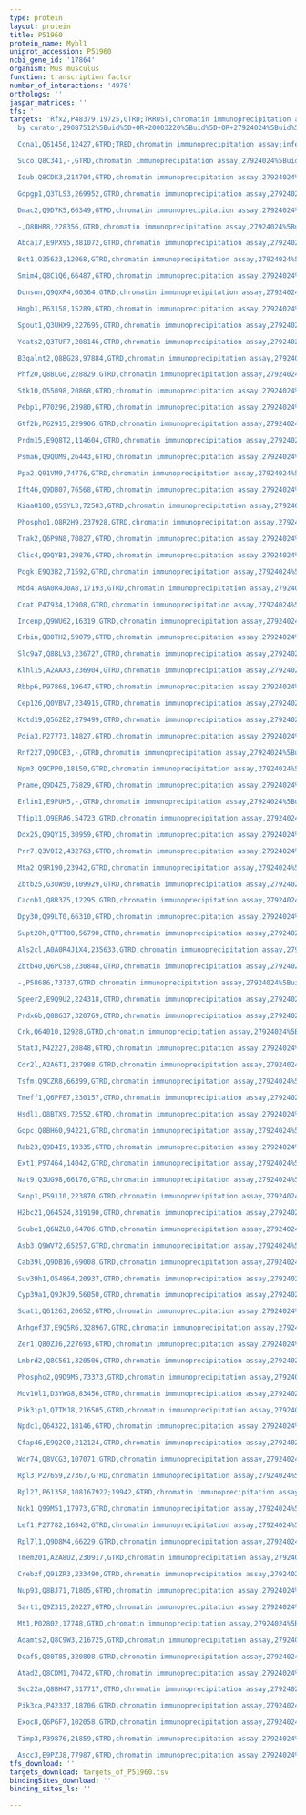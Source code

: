 ```yaml
---
type: protein
layout: protein
title: P51960
protein_name: Mybl1
uniprot_accession: P51960
ncbi_gene_id: '17864'
organism: Mus musculus
function: transcription factor
number_of_interactions: '4978'
orthologs: ''
jaspar_matrices: ''
tfs: ''
targets: 'Rfx2,P48379,19725,GTRD;TRRUST,chromatin immunoprecipitation assay;inferred
  by curator,29087512%5Buid%5D+OR+20003220%5Buid%5D+OR+27924024%5Buid%5D,Yes

  Ccna1,Q61456,12427,GTRD;TRED,chromatin immunoprecipitation assay;inferred by curator,27924024%5Buid%5D+OR+17202159%5Buid%5D,Yes

  Suco,Q8C341,-,GTRD,chromatin immunoprecipitation assay,27924024%5Buid%5D,No

  Iqub,Q8CDK3,214704,GTRD,chromatin immunoprecipitation assay,27924024%5Buid%5D,No

  Gdpgp1,Q3TLS3,269952,GTRD,chromatin immunoprecipitation assay,27924024%5Buid%5D,No

  Dmac2,Q9D7K5,66349,GTRD,chromatin immunoprecipitation assay,27924024%5Buid%5D,No

  -,Q8BHR8,228356,GTRD,chromatin immunoprecipitation assay,27924024%5Buid%5D,No

  Abca17,E9PX95,381072,GTRD,chromatin immunoprecipitation assay,27924024%5Buid%5D,No

  Bet1,O35623,12068,GTRD,chromatin immunoprecipitation assay,27924024%5Buid%5D,No

  Smim4,Q8C1Q6,66487,GTRD,chromatin immunoprecipitation assay,27924024%5Buid%5D,No

  Donson,Q9QXP4,60364,GTRD,chromatin immunoprecipitation assay,27924024%5Buid%5D,No

  Hmgb1,P63158,15289,GTRD,chromatin immunoprecipitation assay,27924024%5Buid%5D,No

  Spout1,Q3UHX9,227695,GTRD,chromatin immunoprecipitation assay,27924024%5Buid%5D,No

  Yeats2,Q3TUF7,208146,GTRD,chromatin immunoprecipitation assay,27924024%5Buid%5D,No

  B3galnt2,Q8BG28,97884,GTRD,chromatin immunoprecipitation assay,27924024%5Buid%5D,No

  Phf20,Q8BLG0,228829,GTRD,chromatin immunoprecipitation assay,27924024%5Buid%5D,No

  Stk10,O55098,20868,GTRD,chromatin immunoprecipitation assay,27924024%5Buid%5D,No

  Pebp1,P70296,23980,GTRD,chromatin immunoprecipitation assay,27924024%5Buid%5D,No

  Gtf2b,P62915,229906,GTRD,chromatin immunoprecipitation assay,27924024%5Buid%5D,No

  Prdm15,E9Q8T2,114604,GTRD,chromatin immunoprecipitation assay,27924024%5Buid%5D,No

  Psma6,Q9QUM9,26443,GTRD,chromatin immunoprecipitation assay,27924024%5Buid%5D,No

  Ppa2,Q91VM9,74776,GTRD,chromatin immunoprecipitation assay,27924024%5Buid%5D,No

  Ift46,Q9DB07,76568,GTRD,chromatin immunoprecipitation assay,27924024%5Buid%5D,No

  Kiaa0100,Q5SYL3,72503,GTRD,chromatin immunoprecipitation assay,27924024%5Buid%5D,No

  Phospho1,Q8R2H9,237928,GTRD,chromatin immunoprecipitation assay,27924024%5Buid%5D,No

  Trak2,Q6P9N8,70827,GTRD,chromatin immunoprecipitation assay,27924024%5Buid%5D,No

  Clic4,Q9QYB1,29876,GTRD,chromatin immunoprecipitation assay,27924024%5Buid%5D,No

  Pogk,E9Q3B2,71592,GTRD,chromatin immunoprecipitation assay,27924024%5Buid%5D,No

  Mbd4,A0A0R4J0A8,17193,GTRD,chromatin immunoprecipitation assay,27924024%5Buid%5D,No

  Crat,P47934,12908,GTRD,chromatin immunoprecipitation assay,27924024%5Buid%5D,No

  Incenp,Q9WU62,16319,GTRD,chromatin immunoprecipitation assay,27924024%5Buid%5D,No

  Erbin,Q80TH2,59079,GTRD,chromatin immunoprecipitation assay,27924024%5Buid%5D,No

  Slc9a7,Q8BLV3,236727,GTRD,chromatin immunoprecipitation assay,27924024%5Buid%5D,No

  Klhl15,A2AAX3,236904,GTRD,chromatin immunoprecipitation assay,27924024%5Buid%5D,No

  Rbbp6,P97868,19647,GTRD,chromatin immunoprecipitation assay,27924024%5Buid%5D,No

  Cep126,Q0VBV7,234915,GTRD,chromatin immunoprecipitation assay,27924024%5Buid%5D,No

  Kctd19,Q562E2,279499,GTRD,chromatin immunoprecipitation assay,27924024%5Buid%5D,No

  Pdia3,P27773,14827,GTRD,chromatin immunoprecipitation assay,27924024%5Buid%5D,No

  Rnf227,Q9DCB3,-,GTRD,chromatin immunoprecipitation assay,27924024%5Buid%5D,No

  Npm3,Q9CPP0,18150,GTRD,chromatin immunoprecipitation assay,27924024%5Buid%5D,No

  Prame,Q9D4Z5,75829,GTRD,chromatin immunoprecipitation assay,27924024%5Buid%5D,No

  Erlin1,E9PUH5,-,GTRD,chromatin immunoprecipitation assay,27924024%5Buid%5D,No

  Tfip11,Q9ERA6,54723,GTRD,chromatin immunoprecipitation assay,27924024%5Buid%5D,No

  Ddx25,Q9QY15,30959,GTRD,chromatin immunoprecipitation assay,27924024%5Buid%5D,No

  Prr7,Q3V0I2,432763,GTRD,chromatin immunoprecipitation assay,27924024%5Buid%5D,No

  Mta2,Q9R190,23942,GTRD,chromatin immunoprecipitation assay,27924024%5Buid%5D,No

  Zbtb25,G3UW50,109929,GTRD,chromatin immunoprecipitation assay,27924024%5Buid%5D,No

  Cacnb1,Q8R3Z5,12295,GTRD,chromatin immunoprecipitation assay,27924024%5Buid%5D,No

  Dpy30,Q99LT0,66310,GTRD,chromatin immunoprecipitation assay,27924024%5Buid%5D,No

  Supt20h,Q7TT00,56790,GTRD,chromatin immunoprecipitation assay,27924024%5Buid%5D,No

  Als2cl,A0A0R4J1X4,235633,GTRD,chromatin immunoprecipitation assay,27924024%5Buid%5D,No

  Zbtb40,Q6PCS8,230848,GTRD,chromatin immunoprecipitation assay,27924024%5Buid%5D,No

  -,P58686,73737,GTRD,chromatin immunoprecipitation assay,27924024%5Buid%5D,No

  Speer2,E9Q9U2,224318,GTRD,chromatin immunoprecipitation assay,27924024%5Buid%5D,No

  Prdx6b,Q8BG37,320769,GTRD,chromatin immunoprecipitation assay,27924024%5Buid%5D,No

  Crk,Q64010,12928,GTRD,chromatin immunoprecipitation assay,27924024%5Buid%5D,No

  Stat3,P42227,20848,GTRD,chromatin immunoprecipitation assay,27924024%5Buid%5D,No

  Cdr2l,A2A6T1,237988,GTRD,chromatin immunoprecipitation assay,27924024%5Buid%5D,No

  Tsfm,Q9CZR8,66399,GTRD,chromatin immunoprecipitation assay,27924024%5Buid%5D,No

  Tmeff1,Q6PFE7,230157,GTRD,chromatin immunoprecipitation assay,27924024%5Buid%5D,No

  Hsdl1,Q8BTX9,72552,GTRD,chromatin immunoprecipitation assay,27924024%5Buid%5D,No

  Gopc,Q8BH60,94221,GTRD,chromatin immunoprecipitation assay,27924024%5Buid%5D,No

  Rab23,Q9D4I9,19335,GTRD,chromatin immunoprecipitation assay,27924024%5Buid%5D,No

  Ext1,P97464,14042,GTRD,chromatin immunoprecipitation assay,27924024%5Buid%5D,No

  Nat9,Q3UG98,66176,GTRD,chromatin immunoprecipitation assay,27924024%5Buid%5D,No

  Senp1,P59110,223870,GTRD,chromatin immunoprecipitation assay,27924024%5Buid%5D,No

  H2bc21,Q64524,319190,GTRD,chromatin immunoprecipitation assay,27924024%5Buid%5D,No

  Scube1,Q6NZL8,64706,GTRD,chromatin immunoprecipitation assay,27924024%5Buid%5D,No

  Asb3,Q9WV72,65257,GTRD,chromatin immunoprecipitation assay,27924024%5Buid%5D,No

  Cab39l,Q9DB16,69008,GTRD,chromatin immunoprecipitation assay,27924024%5Buid%5D,No

  Suv39h1,O54864,20937,GTRD,chromatin immunoprecipitation assay,27924024%5Buid%5D,No

  Cyp39a1,Q9JKJ9,56050,GTRD,chromatin immunoprecipitation assay,27924024%5Buid%5D,No

  Soat1,Q61263,20652,GTRD,chromatin immunoprecipitation assay,27924024%5Buid%5D,No

  Arhgef37,E9Q5R6,328967,GTRD,chromatin immunoprecipitation assay,27924024%5Buid%5D,No

  Zer1,Q80ZJ6,227693,GTRD,chromatin immunoprecipitation assay,27924024%5Buid%5D,No

  Lmbrd2,Q8C561,320506,GTRD,chromatin immunoprecipitation assay,27924024%5Buid%5D,No

  Phospho2,Q9D9M5,73373,GTRD,chromatin immunoprecipitation assay,27924024%5Buid%5D,No

  Mov10l1,D3YWG8,83456,GTRD,chromatin immunoprecipitation assay,27924024%5Buid%5D,No

  Pik3ip1,Q7TMJ8,216505,GTRD,chromatin immunoprecipitation assay,27924024%5Buid%5D,No

  Npdc1,Q64322,18146,GTRD,chromatin immunoprecipitation assay,27924024%5Buid%5D,No

  Cfap46,E9Q2C0,212124,GTRD,chromatin immunoprecipitation assay,27924024%5Buid%5D,No

  Wdr74,Q8VCG3,107071,GTRD,chromatin immunoprecipitation assay,27924024%5Buid%5D,No

  Rpl3,P27659,27367,GTRD,chromatin immunoprecipitation assay,27924024%5Buid%5D,No

  Rpl27,P61358,108167922;19942,GTRD,chromatin immunoprecipitation assay,27924024%5Buid%5D,No

  Nck1,Q99M51,17973,GTRD,chromatin immunoprecipitation assay,27924024%5Buid%5D,No

  Lef1,P27782,16842,GTRD,chromatin immunoprecipitation assay,27924024%5Buid%5D,No

  Rpl7l1,Q9D8M4,66229,GTRD,chromatin immunoprecipitation assay,27924024%5Buid%5D,No

  Tmem201,A2A8U2,230917,GTRD,chromatin immunoprecipitation assay,27924024%5Buid%5D,No

  Crebzf,Q91ZR3,233490,GTRD,chromatin immunoprecipitation assay,27924024%5Buid%5D,No

  Nup93,Q8BJ71,71805,GTRD,chromatin immunoprecipitation assay,27924024%5Buid%5D,No

  Sart1,Q9Z315,20227,GTRD,chromatin immunoprecipitation assay,27924024%5Buid%5D,No

  Mt1,P02802,17748,GTRD,chromatin immunoprecipitation assay,27924024%5Buid%5D,No

  Adamts2,Q8C9W3,216725,GTRD,chromatin immunoprecipitation assay,27924024%5Buid%5D,No

  Dcaf5,Q80T85,320808,GTRD,chromatin immunoprecipitation assay,27924024%5Buid%5D,No

  Atad2,Q8CDM1,70472,GTRD,chromatin immunoprecipitation assay,27924024%5Buid%5D,No

  Sec22a,Q8BH47,317717,GTRD,chromatin immunoprecipitation assay,27924024%5Buid%5D,No

  Pik3ca,P42337,18706,GTRD,chromatin immunoprecipitation assay,27924024%5Buid%5D,No

  Exoc8,Q6PGF7,102058,GTRD,chromatin immunoprecipitation assay,27924024%5Buid%5D,No

  Timp3,P39876,21859,GTRD,chromatin immunoprecipitation assay,27924024%5Buid%5D,No

  Ascc3,E9PZJ8,77987,GTRD,chromatin immunoprecipitation assay,27924024%5Buid%5D,No'
tfs_download: ''
targets_download: targets_of_P51960.tsv
bindingSites_download: ''
binding_sites_ls: ''

---
```

